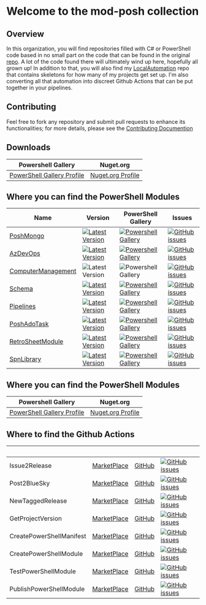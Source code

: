 # Welcome to the mod-posh collection

## Overview

In this organization, you will find repositories filled with C# or PowerShell code based in no small part on the code that can be found in the original [repo](https://github.com/jeffpatton1971/mod-posh). A lot of the code found there will ultimately wind up here, hopefully all grown up! In addition to that, you will also find my [LocalAutomation](https://github.com/mod-posh/LocalAutomaion) repo that contains skeletons for how many of my projects get set up. I'm also converting all that automation into discreet Github Actions that can be put together in your pipelines.

## Contributing

Feel free to fork any repository and submit pull requests to enhance its functionalities; for more details, please see the [Contributing Documention](CONTRIBUTING.md)

## Downloads

| Powershell Gallery | Nuget.org |
|-----------------|----------------|
| [PowerShell Gallery Profile](https://www.powershellgallery.com/profiles/jeffpatton1971)| [Nuget.org Profile](https://www.nuget.org/profiles/jeffpatton1971) |

## Where you can find the PowerShell Modules

| Name | Version | PowerShell Gallery | Issues |
|-----------------|----------------|-----------------|----------------|
| [PoshMongo](https://github.com/poshmongo) | [![Latest Version](https://img.shields.io/github/v/tag/PoshMongo/PoshMongo)](https://github.com/PoshMongo/PoshMongo/tags) | [![Powershell Gallery](https://img.shields.io/powershellgallery/dt/PoshMongo)](https://www.powershellgallery.com/packages/PoshMongo) | [![GitHub issues](https://img.shields.io/github/issues/PoshMongo/PoshMongo)](https://github.com/PoshMongo/PoshMongo/issues) |
| [AzDevOps](https://github.com/Azure-Devops-PowerShell-Module/AzDevOps) | [![Latest Version](https://img.shields.io/github/v/tag/Azure-Devops-PowerShell-Module/AzDevOps)](https://github.com/Azure-Devops-PowerShell-Module/AzDevOps/tags) | [![Powershell Gallery](https://img.shields.io/powershellgallery/dt/AzDevOps)](https://www.powershellgallery.com/packages/AzDevOps) | [![GitHub issues](https://img.shields.io/github/issues/Azure-Devops-PowerShell-Module/AzDevOps)](https://github.com/Azure-Devops-PowerShell-Module/AzDevOps/issues) |
| [ComputerManagement](https://github.com/mod-posh/ComputerManagement) | ![Latest Version](https://img.shields.io/github/v/tag/mod-posh/ComputerManagement) | ![Powershell Gallery](https://img.shields.io/powershellgallery/dt/ComputerManagement) | [![GitHub issues](https://img.shields.io/github/issues/mod-posh/ComputerManagement)](https://github.com/mod-posh/ComputerManagement/issues) |
| [Schema](https://github.com/SchemaModule/PowerShell) | [![Latest Version](https://img.shields.io/github/v/tag/SchemaModule/PowerShell)](https://github.com/SchemaModule/PowerShell/tags) | [![Powershell Gallery](https://img.shields.io/powershellgallery/dt/schema)](https://www.powershellgallery.com/packages/schema) | [![GitHub issues](https://img.shields.io/github/issues/SchemaModule/PowerShell)](https://github.com/SchemaModule/PowerShell/issues) |
| [Pipelines](https://github.com/mod-posh/Pipelines) | [![Latest Version](https://img.shields.io/github/v/tag/mod-posh/Pipelines)](https://github.com/mod-posh/Pipelines/tags) | [![Powershell Gallery](https://img.shields.io/powershellgallery/dt/Pipelines)](https://www.powershellgallery.com/packages/Pipelines) | [![GitHub issues](https://img.shields.io/github/issues/mod-posh/Pipelines)](https://github.com/mod-posh/Pipelines/issues) |
| [PoshAdoTask](https://github.com/PoshAdoTasks/PoshAdoTask) | [![Latest Version](https://img.shields.io/github/v/tag/PoshAdoTasks/PoshAdoTask)](https://github.com/PoshAdoTasks/PoshAdoTask/tags) | [![Powershell Gallery](https://img.shields.io/powershellgallery/dt/PoshAdoTask)](https://www.powershellgallery.com/packages/PoshAdoTask) | [![GitHub issues](https://img.shields.io/github/issues/PoshAdoTasks/PoshAdoTask)](https://github.com/PoshAdoTasks/PoshAdoTask/issues) |
| [RetroSheetModule](https://github.com/RetrosheetPOSH/RetroSheetModule) | [![Latest Version](https://img.shields.io/github/v/tag/RetrosheetPOSH/RetroSheetModule)](https://github.com/RetrosheetPOSH/RetroSheetModule/tags) | [![Powershell Gallery](https://img.shields.io/powershellgallery/dt/RetroSheetModule)](https://www.powershellgallery.com/packages/RetroSheetModule) | [![GitHub issues](https://img.shields.io/github/issues/RetrosheetPOSH/RetroSheetModule)](https://github.com/RetrosheetPOSH/RetroSheetModule/issues) |
| [SpnLibrary](https://github.com/mod-posh/SpnLibrary) | [![Latest Version](https://img.shields.io/github/v/tag/mod-posh/SpnLibrary)](https://github.com/mod-posh/SpnLibrary/tags) | [![Powershell Gallery](https://img.shields.io/powershellgallery/dt/SpnLibrary)](https://www.powershellgallery.com/packages/SpnLibrary) | [![GitHub issues](https://img.shields.io/github/issues/mod-posh/SpnLibrary)](https://github.com/mod-posh/SpnLibrary/issues) |

## Where you can find the PowerShell Modules

| Powershell Gallery | Nuget.org |
|-----------------|----------------|
| [PowerShell Gallery Profile](https://www.powershellgallery.com/profiles/jeffpatton1971)| [Nuget.org Profile](https://www.nuget.org/profiles/jeffpatton1971) |

## Where to find the Github Actions

|  &nbsp; |  &nbsp; |  &nbsp; | &nbsp; |
|-----------------|----------------|----------------|----------------|
| Issue2Release | [MarketPlace](https://github.com/marketplace/actions/generate-release-notes-from-milestone) | [GitHub](https://github.com/mod-posh/Issue2ReleaseNotes) | [![GitHub issues](https://img.shields.io/github/issues/mod-posh/Issue2ReleaseNotes)](https://github.com/mod-posh/Issue2ReleaseNotes/issues) |
| Post2BlueSky | [MarketPlace](https://github.com/marketplace/actions/post2bluesky) | [GitHub](https://github.com/mod-posh/Post2BlueSky) | [![GitHub issues](https://img.shields.io/github/issues/mod-posh/Post2BlueSky)](https://github.com/mod-posh/Post2BlueSky/issues) |
| NewTaggedRelease | [MarketPlace](https://github.com/marketplace/actions/newtaggedrelease) | [GitHub](https://github.com/mod-posh/NewTaggedRelease) | [![GitHub issues](https://img.shields.io/github/issues/mod-posh/NewTaggedRelease)](https://github.com/mod-posh/NewTaggedRelease/issues) |
| GetProjectVersion | [MarketPlace](https://github.com/marketplace/actions/getprojectversion) | [GitHub](https://github.com/mod-posh/GetProjectVersion) | [![GitHub issues](https://img.shields.io/github/issues/mod-posh/GetProjectVersion)](https://github.com/mod-posh/GetProjectVersion/issues) |
| CreatePowerShellManifest | [MarketPlace](https://github.com/marketplace/actions/create-powershell-manifest) | [GitHub](https://github.com/mod-posh/CreatePowerShellManifest) | [![GitHub issues](https://img.shields.io/github/issues/mod-posh/CreatePowerShellManifest)](https://github.com/mod-posh/CreatePowerShellManifest/issues) |
| CreatePowerShellModule | [MarketPlace](https://github.com/marketplace/actions/create-powershell-module) | [GitHub](https://github.com/mod-posh/CreatePowerShellModule) | [![GitHub issues](https://img.shields.io/github/issues/mod-posh/CreatePowerShellModule)](https://github.com/mod-posh/CreatePowerShellModule/issues) |
| TestPowerShellModule | [MarketPlace](https://github.com/marketplace/actions/test-powershell-module) | [GitHub](https://github.com/mod-posh/TestPowerShellModule) | [![GitHub issues](https://img.shields.io/github/issues/mod-posh/TestPowerShellModule)](https://github.com/mod-posh/TestPowerShellModule/issues) |
| PublishPowerShellModule | [MarketPlace](https://github.com/marketplace/actions/publish-powershell-module-to-powershellgallery) | [GitHub](https://github.com/mod-posh/PublishPowerShellModule) | [![GitHub issues](https://img.shields.io/github/issues/mod-posh/PublishPowerShellModule)](https://github.com/mod-posh/PublishPowerShellModule/issues) |
